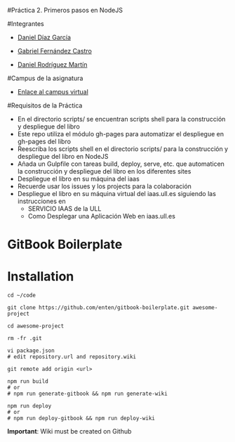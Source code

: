 #Práctica 2. Primeros pasos en NodeJS

#Integrantes

* [Daniel Díaz García](https://github.com/alu0100882186)

* [Gabriel Fernández Castro](https://github.com/alu0100885453)

* [Daniel Rodríguez Martín](https://github.com/alu0100886764)

#Campus de la asignatura

* [Enlace al campus virtual](https://campusvirtual.ull.es/1617/course/view.php?id=1136)

#Requisitos de la Práctica

* En el directorio scripts/ se encuentran scripts shell para la construcción y despliegue del libro
* Este repo utiliza el módulo gh-pages para automatizar el despliegue en gh-pages del libro
* Reescriba los scripts shell en el directorio scripts/ para la construcción y despliegue del libro en NodeJS
* Añada un Gulpfile con tareas build, deploy, serve, etc. que automaticen la construcción y despliegue del libro en los diferentes sites
* Despliegue el libro en su máquina del iaas
* Recuerde usar los issues y los projects para la colaboración
* Despliegue el libro en su máquina virtual del iaas.ull.es siguiendo las instrucciones en
    * SERVICIO IAAS de la ULL
    * Como Desplegar una Aplicación Web en iaas.ull.es

# GitBook Boilerplate

# Installation

```shell
cd ~/code

git clone https://github.com/enten/gitbook-boilerplate.git awesome-project

cd awesome-project

rm -fr .git

vi package.json
# edit repository.url and repository.wiki

git remote add origin <url>

npm run build
# or
# npm run generate-gitbook && npm run generate-wiki

npm run deploy
# or
# npm run deploy-gitbook && npm run deploy-wiki
```
__Important__: Wiki must be created on Github

